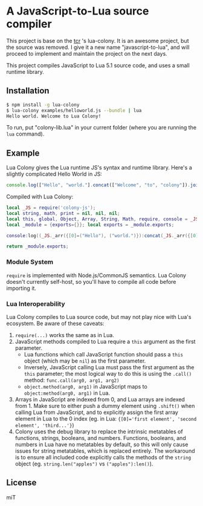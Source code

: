 # A JavaScript-to-Lua source compiler


This project is base on the [tcr](https://github.com/tcr) 's lua-colony. It is an awesome project, but the source was removed. I give it a new name "javascript-to-lua", and will proceed to implement and maintain the project on the next days.


This project compiles JavaScript to Lua 5.1 source code, and uses a small runtime library.


## Installation

```sh
$ npm install -g lua-colony
$ lua-colony examples/helloworld.js --bundle | lua
Hello world. Welcome to Lua Colony!
```

To run, put "colony-lib.lua" in your current folder (where you are running the `lua` command).


## Example

Lua Colony gives the Lua runtime JS's syntax and runtime library. Here's a slightly complicated Hello World in JS:

```javascript
console.log(["Hello", "world."].concat(["Welcome", "to", "colony"]).join(" ") + '!');
```

Compiled with Lua Colony:

```lua
local _JS = require('colony-js');
local string, math, print = nil, nil, nil;
local this, global, Object, Array, String, Math, require, console = _JS.this, _JS.global, _JS.Object, _JS.Array, _JS.String, _JS.Math, _JS.require, _JS.console;
local _module = {exports={}}; local exports = _module.exports;

console:log((_JS._arr({[0]=("Hello"), ("world.")}):concat(_JS._arr({[0]=("Welcome"), ("to"), ("colony")})):join((" ")) + ("!")));

return _module.exports;
```


### Module System

`require` is implemented with Node.js/CommonJS semantics. Lua Colony doesn't currently self-host, so you'll have to compile all code before importing it.


### Lua Interoperability

Lua Colony compiles to Lua source code, but may not play nice with Lua's ecosystem. Be aware of these caveats:

1. `require(...)` works the same as in Lua.
1. JavaScript methods compiled to Lua require a `this` argument as the first parameter.
    * Lua functions which call JavaScript function should pass a `this` object (which may be `nil`) as the first parameter.
    * Inversely, JavaScript calling Lua must pass the first argument as the `this` parameter; the most logical way to do this is using the `.call()` method: `func.call(arg0, arg1, arg2)`
    * `object.method(arg0, arg1)` in JavaScript maps to `object:method(arg0, arg1)` in Lua.
1. Arrays in JavaScript are indexed from 0, and Lua arrays are indexed from 1. Make sure to either push a dummy element using `.shift()` when calling Lua from JavaScript, and to explicitly assign the first array element in Lua to the 0 index (eg. in Lua: `{[0]='first element', 'second element', 'third...'}`)
1. Colony uses the debug library to replace the intrinsic metatables of functions, strings, booleans, and numbers. Functions, booleans, and numbers in Lua have no metatables by default, so this will only cause issues for string metatables, which is replaced entirely. The workaround is to ensure all included code explicitly calls the methods of the `string` object (eg. `string.len("apples")` vs `("apples"):len()`).


## License

miT
